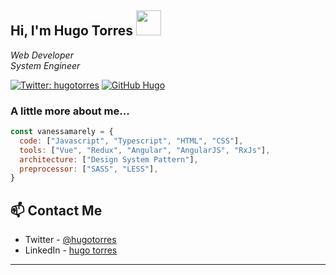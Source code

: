 


<h2> Hi, I'm Hugo Torres <img src="https://avatars2.githubusercontent.com/u/1964217?s=460&u=4f2ebb3127ae896cf5ae0927959870ca72ecc6a1&v=4" width="40"></h2>



<p><em>Web Developer</br>
System Engineer 
</em></p>

[![Twitter: hugotorres](https://img.shields.io/twitter/follow/hugotorres?style=social)](https://twitter.com/hugotorres)
[![GitHub Hugo](https://img.shields.io/github/followers/hugotorres?label=follow&style=social)](https://github.com/hugotorres)


### A little more about me...  

```javascript
const vanessamarely = {
  code: ["Javascript", "Typescript", "HTML", "CSS"],
  tools: ["Vue", "Redux", "Angular", "AngularJS", "RxJs"],
  architecture: ["Design System Pattern"],
  preprocessor: ["SASS", "LESS"],
}
```




## 📫 Contact Me
- Twitter - [@hugotorres](https://twitter.com/vhugotorres)
- LinkedIn - [hugo torres](https://www.linkedin.com/in/hugotorreslinares/)

---

<!--
**hugotorres/hugotorres** is a ✨ _special_ ✨ repository because its `README.md` (this file) appears on your GitHub profile.

Here are some ideas to get you started:

- 🔭 I’m currently working on ...
- 🌱 I’m currently learning ...
- 👯 I’m looking to collaborate on ...
- 🤔 I’m looking for help with ...
- 💬 Ask me about ...
- 📫 How to reach me: ...
- 😄 Pronouns: ...
- ⚡ Fun fact: ...
-->
